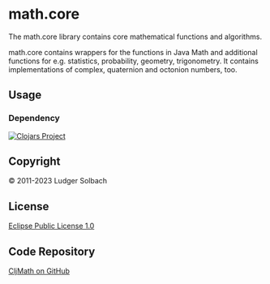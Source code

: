 math.core
=========
The math.core library contains core mathematical functions and algorithms.

math.core contains wrappers for the functions in Java Math and additional
functions for e.g. statistics, probability, geometry, trigonometry.
It contains implementations of complex, quaternion and octonion numbers, too.

Usage
-----
### Dependency
[![Clojars Project](https://img.shields.io/clojars/v/org.soulspace.clj/math.core.svg)](https://clojars.org/org.soulspace.clj/math.core)

Copyright
---------
© 2011-2023 Ludger Solbach

License
-------
[Eclipse Public License 1.0](http://www.eclipse.org/legal/epl-v10.html)

Code Repository
---------------
[CljMath on GitHub](https://github.com/lsolbach/CljMath)

